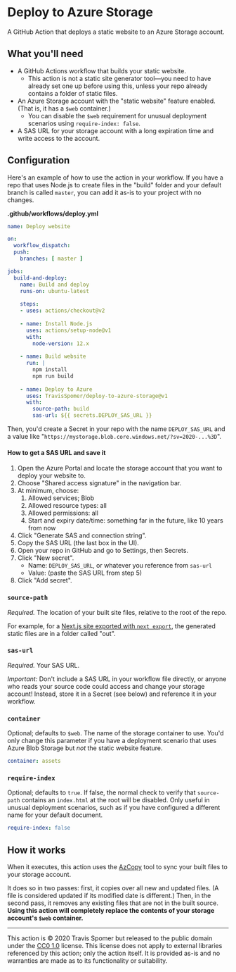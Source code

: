 # Deploy to Azure Storage

A GitHub Action that deploys a static website to an Azure Storage account.

## What you'll need

* A GitHub Actions workflow that builds your static website.
	* This action is not a static site generator tool—you need to have already set one up before using this, unless your repo already contains a folder of static files.
* An Azure Storage account with the "static website" feature enabled. (That is, it has a `$web` container.)
	* You can disable the `$web` requirement for unusual deployment scenarios using `require-index: false`.
* A SAS URL for your storage account with a long expiration time and write access to the account.

## Configuration

Here's an example of how to use the action in your workflow. If you have a repo that uses Node.js to create files in the "build" folder and your default branch is called `master`, you can add it as-is to your project with no changes.

**.github/workflows/deploy.yml**

```yaml
name: Deploy website

on:
  workflow_dispatch:
  push:
    branches: [ master ]

jobs:
  build-and-deploy:
    name: Build and deploy
    runs-on: ubuntu-latest
    
    steps:
    - uses: actions/checkout@v2
      
    - name: Install Node.js
      uses: actions/setup-node@v1
      with:
        node-version: 12.x
      
    - name: Build website
      run: |
        npm install
        npm run build
        
    - name: Deploy to Azure
      uses: TravisSpomer/deploy-to-azure-storage@v1
      with:
        source-path: build
        sas-url: ${{ secrets.DEPLOY_SAS_URL }}
```

Then, you'd create a Secret in your repo with the name `DEPLOY_SAS_URL` and a value like "`https://mystorage.blob.core.windows.net/?sv=2020-...%3D`".

#### How to get a SAS URL and save it

1. Open the Azure Portal and locate the storage account that you want to deploy your website to.
2. Choose "Shared access signature" in the navigation bar.
3. At minimum, choose:
	1. Allowed services; Blob
	2. Allowed resource types: all
	3. Allowed permissions: all
	4. Start and expiry date/time: something far in the future, like 10 years from now
4. Click "Generate SAS and connection string".
5. Copy the SAS URL (the last box in the UI).
6. Open your repo in GitHub and go to Settings, then Secrets.
7. Click "New secret".
	* Name: `DEPLOY_SAS_URL`, or whatever you reference from `sas-url`
	* Value: (paste the SAS URL from step 5)
8. Click "Add secret".

### `source-path`

*Required.* The location of your built site files, relative to the root of the repo.

For example, for a [Next.js site exported with `next export`](https://nextjs.org/docs/advanced-features/static-html-export), the generated static files are in a folder called "out".

### `sas-url`

*Required.* Your SAS URL.

*Important:* Don't include a SAS URL in your workflow file directly, or anyone who reads your source code could access and change your storage account! Instead, store it in a Secret (see below) and reference it in your workflow.

### `container`

Optional; defaults to `$web`. The name of the storage container to use. You'd only change this parameter if you have a deployment scenario that uses Azure Blob Storage but *not* the static website feature.

```yaml
container: assets
```

### `require-index`

Optional; defaults to `true`. If false, the normal check to verify that `source-path` contains an `index.html` at the root will be disabled. Only useful in unusual deployment scenarios, such as if you have configured a different name for your default document.

```yaml
require-index: false
```

## How it works

When it executes, this action uses the [AzCopy](https://docs.microsoft.com/en-us/azure/storage/common/storage-use-azcopy-v10) tool to sync your built files to your storage account.

It does so in two passes: first, it copies over all new and updated files. (A file is considered updated if its modified date is different.) Then, in the second pass, it removes any existing files that are not in the built source. **Using this action will completely replace the contents of your storage account's `$web` container.**

---

This action is © 2020 Travis Spomer but released to the public domain under the [CC0 1.0](https://creativecommons.org/publicdomain/zero/1.0) license. This license does not apply to external libraries referenced by this action; only the action itself. It is provided as-is and no warranties are made as to its functionality or suitability.
